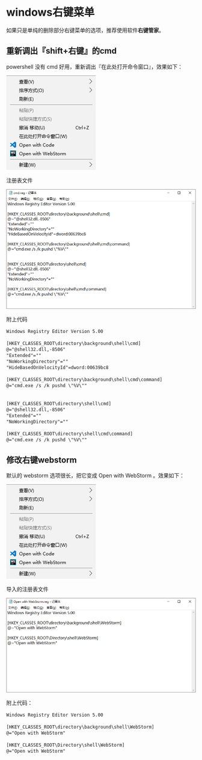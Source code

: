 # windows右键菜单

如果只是单纯的删除部分右键菜单的选项，推荐使用软件**右键管家**。

## 重新调出『shift+右键』的cmd

powershell 没有 cmd 好用，重新调出『在此处打开命令窗口』，效果如下：

![right-click](./img/regedit/right-click.png)

注册表文件

![cmd](./img/regedit/cmd.png)

附上代码

```
Windows Registry Editor Version 5.00

[HKEY_CLASSES_ROOT\directory\background\shell\cmd]
@="@shell32.dll,-8506"
"Extended"=""
"NoWorkingDirectory"=""
"HideBasedOnVelocityId"=dword:00639bc8

[HKEY_CLASSES_ROOT\directory\background\shell\cmd\command]
@="cmd.exe /s /k pushd \"%V\""


[HKEY_CLASSES_ROOT\directory\shell\cmd]
@="@shell32.dll,-8506"
"Extended"=""
"NoWorkingDirectory"=""

[HKEY_CLASSES_ROOT\directory\shell\cmd\command]
@="cmd.exe /s /k pushd \"%V\""
```

## 修改右键webstorm

默认的 webstorm 选项很长，把它变成 Open with WebStorm 。效果如下：

![right-click](./img/regedit/right-click.png)

导入的注册表文件

![webstorm-reg](./img/regedit/webstorm-reg.png)

附上代码：

```
Windows Registry Editor Version 5.00

[HKEY_CLASSES_ROOT\directory\background\shell\WebStorm]
@="Open with WebStorm"

[HKEY_CLASSES_ROOT\Directory\shell\WebStorm]
@="Open with WebStorm"
```



